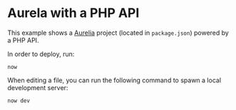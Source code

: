 # Aurela with a PHP API

This example shows a [Aurelia](https://aurelia.io/) project (located in `package.json`) powered by a PHP API.

In order to deploy, run:

```
now
```

When editing a file, you can run the following command to spawn a local development server:

```
now dev
```
